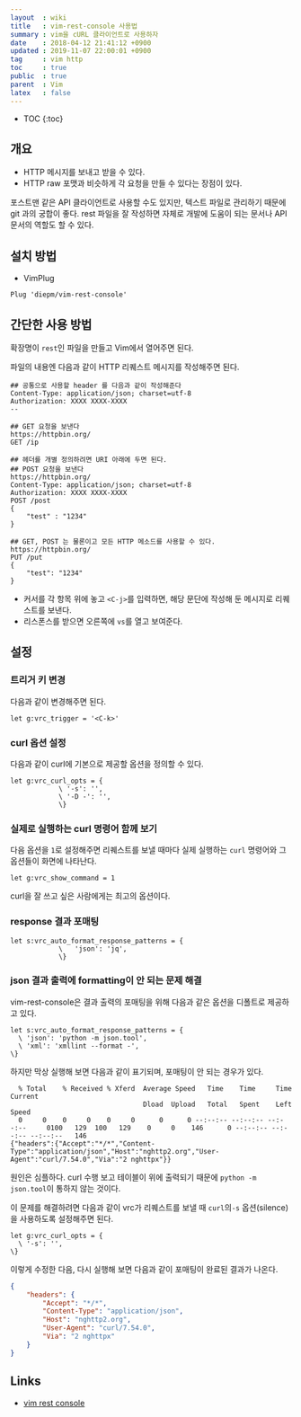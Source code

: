```yaml
---
layout  : wiki
title   : vim-rest-console 사용법
summary : vim을 cURL 클라이언트로 사용하자
date    : 2018-04-12 21:41:12 +0900
updated : 2019-11-07 22:00:01 +0900
tag     : vim http
toc     : true
public  : true
parent  : Vim
latex   : false
---
```

* TOC
{:toc}

## 개요

* HTTP 메시지를 보내고 받을 수 있다.
* HTTP raw 포맷과 비슷하게 각 요청을 만들 수 있다는 장점이 있다.

포스트맨 같은 API 클라이언트로 사용할 수도 있지만, 텍스트 파일로 관리하기 때문에 git 과의 궁합이 좋다. rest 파일을 잘 작성하면 자체로 개발에 도움이 되는 문서나 API 문서의 역할도 할 수 있다.

## 설치 방법

* VimPlug

```viml
Plug 'diepm/vim-rest-console'
```

## 간단한 사용 방법

확장명이 `rest`인 파일을 만들고 Vim에서 열어주면 된다.

파일의 내용엔 다음과 같이 HTTP 리퀘스트 메시지를 작성해주면 된다.


```
## 공통으로 사용할 header 를 다음과 같이 작성해준다
Content-Type: application/json; charset=utf-8
Authorization: XXXX XXXX-XXXX
--

## GET 요청을 보낸다
https://httpbin.org/
GET /ip

## 헤더를 개별 정의하려면 URI 아래에 두면 된다.
## POST 요청을 보낸다
https://httpbin.org/
Content-Type: application/json; charset=utf-8
Authorization: XXXX XXXX-XXXX
POST /post
{
    "test" : "1234"
}

## GET, POST 는 물론이고 모든 HTTP 메소드를 사용할 수 있다.
https://httpbin.org/
PUT /put
{
    "test": "1234"
}
```

* 커서를 각 항목 위에 놓고 `<C-j>`를 입력하면, 해당 문단에 작성해 둔 메시지로 리퀘스트를 보낸다.
* 리스폰스를 받으면 오른쪽에 `vs`를 열고 보여준다.

## 설정

### 트리거 키 변경

다음과 같이 변경해주면 된다.

```viml
let g:vrc_trigger = '<C-k>'
```

### curl 옵션 설정

다음과 같이 curl에 기본으로 제공할 옵션을 정의할 수 있다.

```viml
let g:vrc_curl_opts = {
            \ '-s': '',
            \ '-D -': '',
            \}
```

### 실제로 실행하는 curl 명령어 함께 보기

다음 옵션을 `1`로 설정해주면 리퀘스트를 보낼 때마다 실제 실행하는 `curl` 명령어와 그 옵션들이 화면에 나타난다.

```viml
let g:vrc_show_command = 1
```

curl을 잘 쓰고 싶은 사람에게는 최고의 옵션이다.

### response 결과 포매팅

```viml
let s:vrc_auto_format_response_patterns = {
            \   'json': 'jq',
            \}
```

### json 결과 출력에 formatting이 안 되는 문제 해결

vim-rest-console은 결과 출력의 포매팅을 위해 다음과 같은 옵션을 디폴트로 제공하고 있다.

```viml
let s:vrc_auto_format_response_patterns = {
  \ 'json': 'python -m json.tool',
  \ 'xml': 'xmllint --format -',
\}
```

하지만 막상 실행해 보면 다음과 같이 표기되며, 포매팅이 안 되는 경우가 있다.

```
  % Total    % Received % Xferd  Average Speed   Time    Time     Time  Current
                                 Dload  Upload   Total   Spent    Left  Speed
  0     0    0     0    0     0      0      0 --:--:-- --:--:-- --:--:--     0100   129  100   129    0     0    146      0 --:--:-- --:--:-- --:--:--   146
{"headers":{"Accept":"*/*","Content-Type":"application/json","Host":"nghttp2.org","User-Agent":"curl/7.54.0","Via":"2 nghttpx"}}
```

원인은 심플하다. curl 수행 보고 테이블이 위에 출력되기 때문에 `python -m json.tool`이 통하지 않는 것이다.

이 문제를 해결하려면 다음과 같이 vrc가 리퀘스트를 보낼 때 `curl`의`-s` 옵션(silence)을 사용하도록 설정해주면 된다.

```viml
let g:vrc_curl_opts = {
  \ '-s': '',
\}
```

이렇게 수정한 다음, 다시 실행해 보면 다음과 같이 포매팅이 완료된 결과가 나온다.

```json
{
    "headers": {
        "Accept": "*/*",
        "Content-Type": "application/json",
        "Host": "nghttp2.org",
        "User-Agent": "curl/7.54.0",
        "Via": "2 nghttpx"
    }
}
```

## Links

* [vim rest console](https://github.com/diepm/vim-rest-console )

